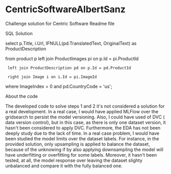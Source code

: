 # CentricSoftwareAlbertSanz
Challenge solution for Centric Software
Readme file

SQL Solution

select p.Title, i.Url, IFNULL(pd.TranslatedText, OriginalText) as ProductDescription

from product p left join ProductImages pi on p.Id = pi.ProductId

	 left join ProductDescription pd on p.Id = pd.ProductId
  
	 right join Image i on i.Id = pi.ImageId
  
where ImageIndex = 0 and pd.CountryCode = 'us';

About the code

The developed code to solve steps 1 and 2 it's not considered a solution for a real development. 
In a real case, I would have applied MLFlow over the gridsearch to persist the model versioning. 
Also, I could have used of DVC ( data version control), but in this case, as there is only one dataset version, it hasn't been considered to apply DVC.
Furthermore, the EDA has not been deeply study due to the lack of time. 
In a real case problem, I would have been studied the model limits over the dataset labels. 
For instance, in the provided solution, only upsampling is applied to balance the dataset, because of the unknowing if by also applying downsampling the model will have underfitting or overfitting for some labels.
Moreover, it hasn't been tested, at all, the model response over leaving the dataset slighty unbalanced and compare it with the fully balanced one.
